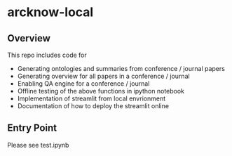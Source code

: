 # arcknow-local

## Overview
This repo includes code for 
- Generating ontologies and summaries from conference / journal papers
- Generating overview for all papers in a conference / journal
- Enabling QA engine for a conference / journal
- Offline testing of the above functions in ipython notebook
- Implementation of streamlit from local envrionment
- Documentation of how to deploy the streamlit online 

## Entry Point
Please see test.ipynb 
